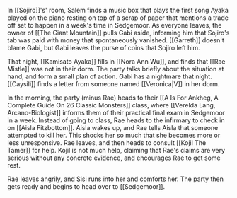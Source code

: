 In [[Sojiro]]'s' room, Salem finds a music box that plays the first song Ayaka played on the piano resting on top of a scrap of paper that mentions a trade off set to happen in a week's time in Sedgemoor. As everyone leaves, the owner of [[The Giant Mountain]] pulls Gabi aside, informing him that Sojiro's tab was paid with money that spontaneously vanished. [[Garreth]] doesn't blame Gabi, but Gabi leaves the purse of coins that Sojiro left him.

That night, [[Kamisato Ayaka]] fills in [[Nora Ann Wu]], and finds that [[Rae Mistle]] was not in their dorm. The party talks briefly about the situation at hand, and form a small plan of action. Gabi has a nightmare that night. [[Caysili]] finds a letter from someone named [[Veronica|V]] in her dorm.

In the morning, the party (minus Rae) heads to their [[A Is For Ankheg, A Complete Guide On 26 Classic Monsters]] class, where [[Verelda Lang, Arcano-Biologist]] informs them of their practical final exam in Sedgemoor in a week. Instead of going to class, Rae heads to the infirmary to check in on [[Aisla Fitzbottom]]. Aisla wakes up, and Rae tells Aisla that someone attempted to kill her. This shocks her so much that she becomes more or less unresponsive. Rae leaves, and then heads to consult [[Kojil The Tamer]] for help. Kojil is not much help, claiming that Rae's claims are very serious without any concrete evidence, and encourages Rae to get some rest.

Rae leaves angrily, and Sisi runs into her and comforts her. The party then gets ready and begins to head over to [[Sedgemoor]].